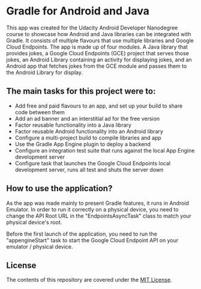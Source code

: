 # Gradle for Android and Java 

This app was created for the Udacity Android Developer Nanodegree course
to showcase how Android and Java libraries can be integrated with Gradle.
It consists of multiple flavours that use
multiple libraries and Google Cloud Endpoints. The app is made up
of four modules. A Java library that provides jokes, a Google Cloud Endpoints
(GCE) project that serves those jokes, an Android Library containing an
activity for displaying jokes, and an Android app that fetches jokes from the
GCE module and passes them to the Android Library for display.

## The main tasks for this project were to:

* Add free and paid flavours to an app, and set up your build to share code between them
* Add an ad banner and an interstitial ad for the free version
* Factor reusable functionality into a Java library
* Factor reusable Android functionality into an Android library
* Configure a multi-project build to compile libraries and app
* Use the Gradle App Engine plugin to deploy a backend
* Configure an integration test suite that runs against the local App Engine development server
* Configure task that launches the Google Cloud Endpoints local development server, runs all test and shuts the server down

## How to use the application?

As the app was made mainly to present Gradle features,
it runs in Android Emulator. In order to run it correctly on
a physical device, you need to change the API Root URL in the
"EndpointsAsyncTask" class to match your physical device's root.

Before the first launch of the application, you need to run the 
"appengineStart" task to start the Google Cloud Endpoint API
on your emulator / physical device.

## License

The contents of this repository are covered under the [MIT License](./LICENSE.md).
